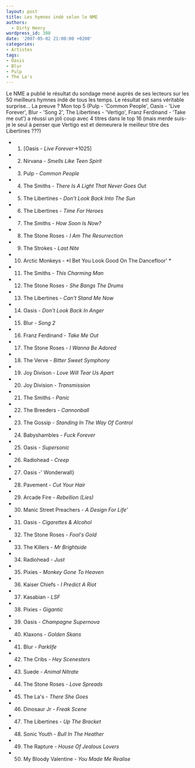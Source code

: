 ```yaml
---
layout: post
title: Les hymnes indé selon le NME
authors:
  - Dirty Henry
wordpress_id: 380
date: '2007-05-02 21:00:00 +0200'
categories:
- Artistes
tags:
- Oasis
- Blur
- Pulp
- The La's
---
```

Le NME a publié le résultat du sondage mené auprès de ses lecteurs sur les 50 meilleurs hymnes indé de tous les temps. Le résultat est sans véritable surprise... La preuve ? Mon top 5 (Pulp - 'Common People', Oasis - 'Live Forever', Blur - 'Song 2', The Libertines - 'Vertigo', Franz Ferdinand - 'Take me out') a réussi un joli coup avec 4 titres dans le top 16 (mais merde suis-je le seul à penser que Vertigo est et demeurera le meilleur titre des Libertines ???)

- 1. [Oasis - *Live Forever*->1025]
- 2. Nirvana - *Smells Like Teen Spirit*
- 3. Pulp - *Common People*
- 4. The Smiths - *There Is A Light That Never Goes Out*
- 5. The Libertines - *Don't Look Back Into The Sun*
- 6. The Libertines - *Time For Heroes*
- 7. The Smiths - *How Soon Is Now?*
- 8. The Stone Roses - *I Am The Resurrection*
- 9. The Strokes - *Last Nite*
- 10. Arctic Monkeys - *I Bet You Look Good On The Dancefloor' *
- 11. The Smiths - *This Charming Man*
- 12. The Stone Roses - *She Bangs The Drums*
- 13. The Libertines - *Can't Stand Me Now*
- 14. Oasis - *Don't Look Back In Anger*
- 15. Blur - *Song 2*
- 16. Franz Ferdinand - *Take Me Out*
- 17. The Stone Roses - *I Wanna Be Adored*
- 18. The Verve - *Bitter Sweet Symphony*
- 19. Joy Divison - *Love Will Tear Us Apart*
- 20. Joy Division - *Transmission*
- 21. The Smiths - *Panic*
- 22. The Breeders - *Cannonball*
- 23. The Gossip - *Standing In The Way Of Control*
- 24. Babyshambles - *Fuck Forever*
- 25. Oasis - *Supersonic*
- 26. Radiohead - *Creep*
- 27. Oasis -' Wonderwall}
- 28. Pavement - *Cut Your Hair*
- 29. Arcade Fire - *Rebellion (Lies)*
- 30. Manic Street Preachers - *A Design For Life'*
- 31. Oasis - *Cigarettes & Alcohol*
- 32. The Stone Roses - *Fool's Gold*
- 33. The Killers - *Mr Brightside*
- 34. Radiohead - *Just*
- 35. Pixies - *Monkey Gone To Heaven*
- 36. Kaiser Chiefs - *I Predict A Riot*
- 37. Kasabian - *LSF*
- 38. Pixies - *Gigantic*
- 39. Oasis - *Champagne Supernova*
- 40. Klaxons - *Golden Skans*
- 41. Blur - *Parklife*
- 42. The Cribs - *Hey Scenesters*
- 43. Suede - *Animal Nitrate*
- 44. The Stone Roses - *Love Spreads*
- 45. The La's - *There She Goes*
- 46. Dinosaur Jr - *Freak Scene*
- 47. The Libertines - *Up The Bracket*
- 48. Sonic Youth - *Bull In The Heather*
- 49. The Rapture - *House Of Jealous Lovers*
- 50. My Bloody Valentine - *You Made Me Realise*
